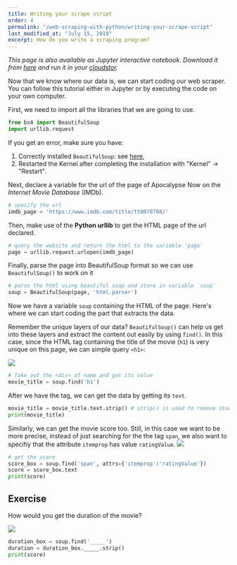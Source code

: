 ```yaml
---
title: Writing your scrape script
order: 4
permalink: "/web-scraping-with-python/writing-your-scrape-script"
last_modified_at: "July 15, 2019"
excerpt: How do you write a scraping program?
---
```


*This page is also available as Jupyter interactive notebook. Download it from [here](https://code.research.uts.edu.au/143852/code-as-literacy-jupyter-notebooks/blob/master/web-scraping-with-python/beautifulsoup-02-writing-your-scrape-script.ipynb) and run it in your [cloudstor](/getting-started/02-jupyter-notebook).* 


Now that we know where our data is, we can start coding our web scraper. You can follow this tutorial either in Jupyter or by executing the code on your own computer.

First, we need to import all the libraries that we are going to use.


```python
from bs4 import BeautifulSoup
import urllib.request
```

If you get an error, make sure you have:
1. Correctly installed `BeautifulSoup`: see [here](http://www.dsmcode.com/web-scraping-with-python/getting-started),
2. Restarted the Kernel after completing the installation with "Kernel" -> "Restart".

Next, declare a variable for the url of the page of Apocalypse Now on the *Internet Movie Database* (IMDb).


```python
# specify the url
imdb_page = 'https://www.imdb.com/title/tt0078788/'
```

Then, make use of the **Python urllib** to get the HTML page of the url declared.


```python
# query the website and return the html to the variable 'page'
page = urllib.request.urlopen(imdb_page)
```

Finally, parse the page into BeautifulSoup format so we can use `BeautifulSoup()` to work on it


```python
# parse the html using beautiful soap and store in variable `soup`
soup = BeautifulSoup(page, 'html.parser')
```

Now we have a variable `soup` containing the HTML of the page. Here's where we can start coding the part that extracts the data.

Remember the unique layers of our data? `BeautifulSoup()` can help us get into these layers and extract the content out easily by using `find()`. In this case, since the HTML tag containing the title of the movie (`h1`) is very unique on this page, we can simple query `<h1>`:

![](https://cloudstor.aarnet.edu.au/plus/s/kwhmcCROYRayye5/download)


```python
# Take out the <div> of name and get its value
movie_title = soup.find('h1')
```

After we have the tag, we can get the data by getting its `text`.


```python
movie_title = movie_title.text.strip() # strip() is used to remove starting and trailing  
print(movie_title)
```

Similarly, we can get the movie score too. Still, in this case we want to be more precise, instead of just searching for the the tag `span`, we also want to specifiy that the attribute `itemprop` has value `ratingValue`. 
![](https://cloudstor.aarnet.edu.au/plus/s/1tGYxebthzgTjHd/download)


```python
# get the score
score_box = soup.find('span', attrs={'itemprop':'ratingValue'})
score = score_box.text
print(score)
```

## Exercise

How would you get the duration of the movie?

![](https://cloudstor.aarnet.edu.au/plus/s/WaqoM0wrJtlMHQ2/download)


```python
duration_box = soup.find('_____')
duration = duration_box._____.strip()
print(score)
```
